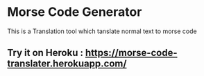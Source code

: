 # Morse Code Generator
This is a Translation tool which tanslate normal text to morse code
## Try it on Heroku : https://morse-code-translater.herokuapp.com/